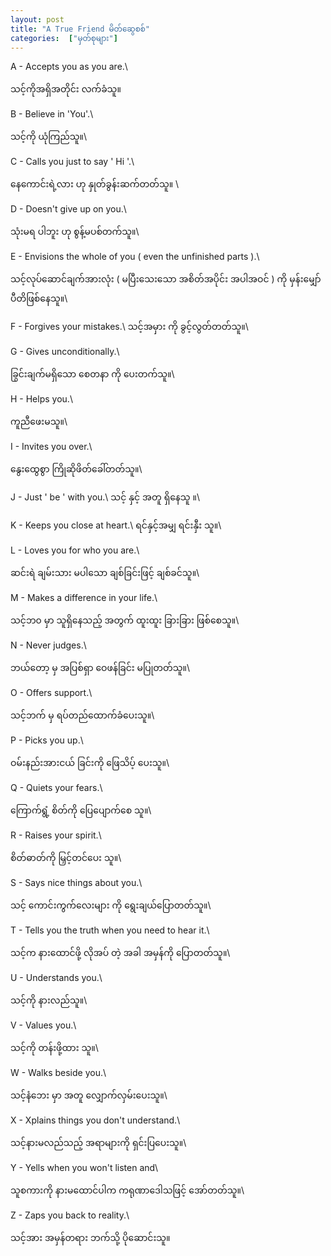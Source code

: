 ```yaml
---
layout: post
title: "A True Friend မိတ်ဆွေစစ်"
categories:  ["မှတ်စုများ"]
---
```


A - Accepts you as you are.\\

သင့်ကိုအရှိအတိုင်း လက်ခံသူ။

B - Believe in 'You'.\\

သင့်ကို ယုံကြည်သူ။\\

C - Calls you just to say ' Hi '.\\

နေကောင်းရဲ့လား ဟု နှုတ်ခွန်းဆက်တတ်သူ။ \\

<!-- more -->
D - Doesn't give up on you.\\

သုံးမရ ပါဘူး ဟု စွန့်မပစ်တက်သူ။\\

E - Envisions the whole of you  ( even the unfinished parts ).\\

သင့်လုပ်ဆောင်ချက်အားလုံး ( မပြီးသေးသော အစိတ်အပိုင်း အပါအဝင် ) ကို မှန်းမျှော်ပီတိဖြစ်နေသူ။\\

F - Forgives your mistakes.\\
သင့်အမှား ကို ခွင့်လွတ်တတ်သူ။\\

G - Gives unconditionally.\\

ခြွင်းချက်မရှိသော စေတနာ ကို ပေးတက်သူ။\\

H - Helps you.\\

ကူညီဖေးမသူ။\\

I - Invites you over.\\

နွေးထွေစွာ ကြိုဆိုဖိတ်ခေါ်တတ်သူ။\\

J - Just ' be ' with you.\\
သင့် နှင့် အတူ ရှိနေသူ ။\\

K - Keeps you close at heart.\\
ရင်နှင့်အမျှ ရင်းနှီး သူ။\\

L - Loves you for who you are.\\

ဆင်းရဲ ချမ်းသား မပါသော ချစ်ခြင်းဖြင့် ချစ်ခင်သူ။\\

M - Makes a difference in your life.\\

သင့်ဘ၀ မှာ သူရှိနေသည့် အတွက် ထူးထူး ခြားခြား ဖြစ်စေသူ။\\

N - Never judges.\\

ဘယ်တော့ မှ အပြစ်ရှာ ဝေဖန်ခြင်း မပြုတတ်သူ။\\

O - Offers support.\\

သင့်ဘက် မှ ရပ်တည်ထောက်ခံပေးသူ။\\

P - Picks you up.\\

ဝမ်းနည်းအားငယ် ခြင်းကို ဖြေသိပ့် ပေးသူ။\\

Q - Quiets your fears.\\

ကြောက်ရွံ့ စိတ်ကို ပြေပျောက်စေ သူ။\\

R - Raises your spirit.\\

စိတ်ဓာတ်ကို မြှင့်တင်ပေး သူ။\\

S - Says nice things about you.\\

သင့် ကောင်းကွက်လေးများ ကို ရွေးချယ်ပြောတတ်သူ။\\

T - Tells you the truth when you need to hear it.\\

သင့်က နားထောင်ဖို့ လိုအပ် တဲ့ အခါ အမှန်ကို ပြောတတ်သူ။\\

U - Understands you.\\

သင့်ကို နားလည်သူ။\\

V - Values you.\\

သင့်ကို တန်းဖို့ထား သူ။\\

W - Walks beside you.\\

သင့်နံဘေး မှာ အတူ လျှောက်လှမ်းပေးသူ။\\

X - Xplains things you don't understand.\\

သင့်နားမလည်သည့် အရာများကို ရှင်းပြပေးသူ။\\

Y - Yells when you won't listen and\\

သူစကားကို နားမထောင်ပါက ကရုဏာဒေါသဖြင့် အော်တတ်သူ။\\

Z - Zaps you back to reality.\\

သင့်အား အမှန်တရား ဘက်သို့ ပိုဆောင်းသူ။     
